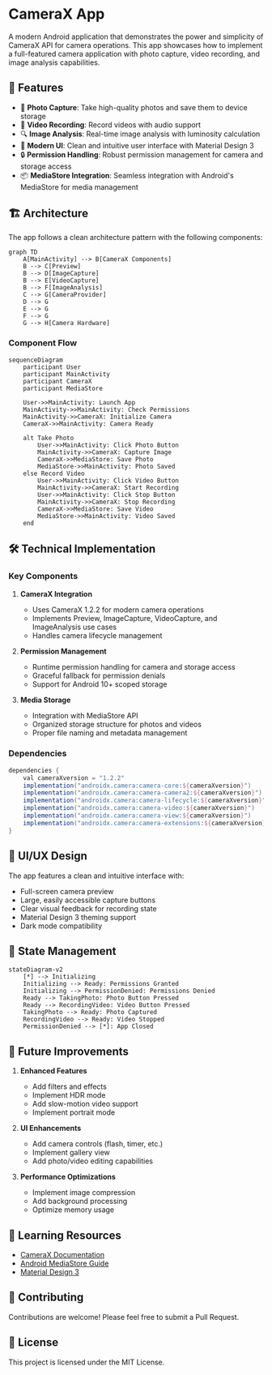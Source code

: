 # CameraX App

A modern Android application that demonstrates the power and simplicity of CameraX API for camera operations. This app showcases how to implement a full-featured camera application with photo capture, video recording, and image analysis capabilities.

## 🚀 Features

- 📸 **Photo Capture**: Take high-quality photos and save them to device storage
- 🎥 **Video Recording**: Record videos with audio support
- 🔍 **Image Analysis**: Real-time image analysis with luminosity calculation
- 📱 **Modern UI**: Clean and intuitive user interface with Material Design 3
- 🔒 **Permission Handling**: Robust permission management for camera and storage access
- 📦 **MediaStore Integration**: Seamless integration with Android's MediaStore for media management

## 🏗️ Architecture

The app follows a clean architecture pattern with the following components:

```mermaid
graph TD
    A[MainActivity] --> B[CameraX Components]
    B --> C[Preview]
    B --> D[ImageCapture]
    B --> E[VideoCapture]
    B --> F[ImageAnalysis]
    C --> G[CameraProvider]
    D --> G
    E --> G
    F --> G
    G --> H[Camera Hardware]
```

### Component Flow

```mermaid
sequenceDiagram
    participant User
    participant MainActivity
    participant CameraX
    participant MediaStore
    
    User->>MainActivity: Launch App
    MainActivity->>MainActivity: Check Permissions
    MainActivity->>CameraX: Initialize Camera
    CameraX->>MainActivity: Camera Ready
    
    alt Take Photo
        User->>MainActivity: Click Photo Button
        MainActivity->>CameraX: Capture Image
        CameraX->>MediaStore: Save Photo
        MediaStore->>MainActivity: Photo Saved
    else Record Video
        User->>MainActivity: Click Video Button
        MainActivity->>CameraX: Start Recording
        User->>MainActivity: Click Stop Button
        MainActivity->>CameraX: Stop Recording
        CameraX->>MediaStore: Save Video
        MediaStore->>MainActivity: Video Saved
    end
```

## 🛠️ Technical Implementation

### Key Components

1. **CameraX Integration**
   - Uses CameraX 1.2.2 for modern camera operations
   - Implements Preview, ImageCapture, VideoCapture, and ImageAnalysis use cases
   - Handles camera lifecycle management

2. **Permission Management**
   - Runtime permission handling for camera and storage access
   - Graceful fallback for permission denials
   - Support for Android 10+ scoped storage

3. **Media Storage**
   - Integration with MediaStore API
   - Organized storage structure for photos and videos
   - Proper file naming and metadata management

### Dependencies

```gradle
dependencies {
    val cameraXversion = "1.2.2"
    implementation("androidx.camera:camera-core:${cameraXversion}")
    implementation("androidx.camera:camera-camera2:${cameraXversion}")
    implementation("androidx.camera:camera-lifecycle:${cameraXversion}")
    implementation("androidx.camera:camera-video:${cameraXversion}")
    implementation("androidx.camera:camera-view:${cameraXversion}")
    implementation("androidx.camera:camera-extensions:${cameraXversion}")
}
```

## 📱 UI/UX Design

The app features a clean and intuitive interface with:

- Full-screen camera preview
- Large, easily accessible capture buttons
- Clear visual feedback for recording state
- Material Design 3 theming support
- Dark mode compatibility

## 🔄 State Management

```mermaid
stateDiagram-v2
    [*] --> Initializing
    Initializing --> Ready: Permissions Granted
    Initializing --> PermissionDenied: Permissions Denied
    Ready --> TakingPhoto: Photo Button Pressed
    Ready --> RecordingVideo: Video Button Pressed
    TakingPhoto --> Ready: Photo Captured
    RecordingVideo --> Ready: Video Stopped
    PermissionDenied --> [*]: App Closed
```

## 🎯 Future Improvements

1. **Enhanced Features**
   - Add filters and effects
   - Implement HDR mode
   - Add slow-motion video support
   - Implement portrait mode

2. **UI Enhancements**
   - Add camera controls (flash, timer, etc.)
   - Implement gallery view
   - Add photo/video editing capabilities

3. **Performance Optimizations**
   - Implement image compression
   - Add background processing
   - Optimize memory usage

## 📝 Learning Resources

- [CameraX Documentation](https://developer.android.com/training/camerax)
- [Android MediaStore Guide](https://developer.android.com/training/data-storage/shared/media)
- [Material Design 3](https://m3.material.io/)

## 🤝 Contributing

Contributions are welcome! Please feel free to submit a Pull Request.

## 📄 License

This project is licensed under the MIT License.
